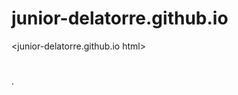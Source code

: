 # junior-delatorre.github.io
 <junior-delatorre.github.io html>
<html>
<head>
<body>

<h1></h1>
<p>  <p>
<p>.  <p>
<p>  <p>
<h2>  <h2>
</body>
</html> 
 <h3>  <h3> 
